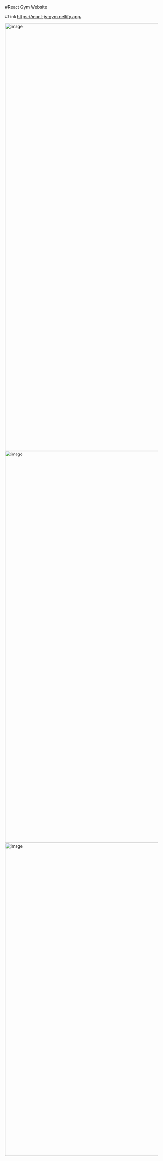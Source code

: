 #React Gym Website

#Link
https://react-js-gym.netlify.app/

<img width="1406" alt="image" src="https://user-images.githubusercontent.com/25538870/179374757-17bcae3d-bb16-4bb4-8504-52bfc3056d42.png">

<img width="1289" alt="image" src="https://user-images.githubusercontent.com/25538870/179374776-b0d89554-c203-42b3-9c61-c582939eda6b.png">

<img width="1029" alt="image" src="https://user-images.githubusercontent.com/25538870/179374793-4e14ccf7-ae50-41c8-8c40-0bc82340b961.png">

